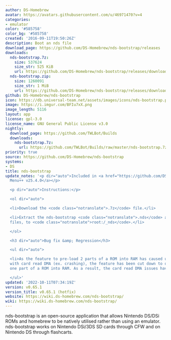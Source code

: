 ```yaml
---
author: DS-Homebrew
avatar: https://avatars.githubusercontent.com/u/46971470?v=4
categories:
- emulator
color: '#585758'
color_bg: '#585758'
created: '2016-09-11T19:50:26Z'
description: Boot an nds file
download_page: https://github.com/DS-Homebrew/nds-bootstrap/releases
downloads:
  nds-bootstrap.7z:
    size: 537624
    size_str: 525 KiB
    url: https://github.com/DS-Homebrew/nds-bootstrap/releases/download/v0.65.1/nds-bootstrap.7z
  nds-bootstrap.zip:
    size: 1260091
    size_str: 1 MiB
    url: https://github.com/DS-Homebrew/nds-bootstrap/releases/download/v0.65.1/nds-bootstrap.zip
github: DS-Homebrew/nds-bootstrap
icon: https://db.universal-team.net/assets/images/icons/nds-bootstrap.png
image: https://i.imgur.com/BFIu7xX.png
image_length: 5116
layout: app
license: gpl-3.0
license_name: GNU General Public License v3.0
nightly:
  download_page: https://github.com/TWLBot/Builds
  downloads:
    nds-bootstrap.7z:
      url: https://github.com/TWLBot/Builds/raw/master/nds-bootstrap.7z
priority: true
source: https://github.com/DS-Homebrew/nds-bootstrap
systems:
- DS
title: nds-bootstrap
update_notes: '<p dir="auto">Included in <a href="https://github.com/DS-Homebrew/TWiLightMenu/releases/tag/v25.4.0"><strong>TW</strong>i<strong>L</strong>ight
  Menu++ v25.4.0</a></p>

  <p dir="auto">Instructions:</p>

  <ol dir="auto">

  <li>Download the <code class="notranslate">.7z</code> file.</li>

  <li>Extract the nds-bootstrap <code class="notranslate">.nds</code> and <code class="notranslate">.ver</code>
  files, to <code class="notranslate">root:/_nds</code>.</li>

  </ol>

  <h3 dir="auto">Bug fix &amp; Regression</h3>

  <ul dir="auto">

  <li>As the feature to pre-load 2 parts of a ROM into RAM has caused unexpected issues
  with card read DMA (ex. crashing), the feature has been cut down to only pre-load
  one part of a ROM into RAM. As a result, the card read DMA issues have been fixed.</li>

  </ul>'
updated: '2022-10-11T07:34:19Z'
version: v0.65.1
version_title: v0.65.1 (hotfix)
website: https://wiki.ds-homebrew.com/nds-bootstrap/
wiki: https://wiki.ds-homebrew.com/nds-bootstrap/
---
```

nds-bootstrap is an open-source application that allows Nintendo DS/DSi ROMs and homebrew to be natively utilised rather than using an emulator. nds-bootstrap works on Nintendo DSi/3DS SD cards through CFW and on Nintendo DS through flashcarts.